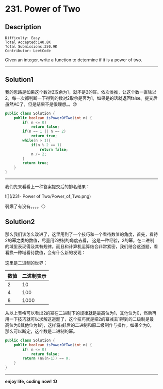 #  231. Power of Two

## Description

```
Difficulty: Easy
Total Accepted:140.8K
Total Submissions:350.9K
Contributor: LeetCode
```

Given an integer, write a function to determine if it is a power of two.

***

## Solution1
 我的思路是如果这个数对2取余为1，就不是2的幂。依次类推，让这个数一直除以2，每一次都判断一下得到的数对2取余是否为1，如果是的话就返回false。提交后虽然AC了，但是结果不是很理想。。:sweat:

```java
public class Solution {
    public boolean isPowerOfTwo(int n) {
        if( n <= 0)
            return false;
        if(n == 1 || n == 2)
            return true;
        while(n > 1){
            if(n % 2 == 1)
                return false;
            n /= 2;
        }
        return true;
    }
}
```

***
我们先来看看上一种答案提交后的排名结果：

![](/231- Power of Two/Power_of_Two.png)

弱爆了有没有。。。。:no_mouth:

## Solution2
 那么我们该怎么改进了，这里用到了一个技巧和一个看待数值的角度，首先，看待2的幂之类的数值，尽量用2进制的角度去看， 这是一种经验，2的幂，在二进制的域里表现得及其有规律，而且和计算机运算结合非常紧密，我们结合这道题，看看换一种域看待数值，会有什么新的发现：

这里是二进制的世界：

| 数值   | 二进制表示 |
| ---- | ----- |
| 2    | 10    |
| 4    | 100   |
| 8    | 1000  |

从以上表格可以看出2的幂在二进制下的规律就是最高位为1，其他位为0，然后再用一下技巧就可以求解这道题了，这个技巧就是把2的幂减去1得到的二级制是最高位为0其他位为1的，这样将减1后的二进制和原二级制作与操作，如果全为0，那么可以断定，这个数是二进制的幂。

```java
public class Solution {
    public boolean isPowerOfTwo(int n) {
        if( n <= 0)
            return false;
        return (n&(n-1)) == 0;
    }
}
```

***

**enjoy life, coding now! :D**


